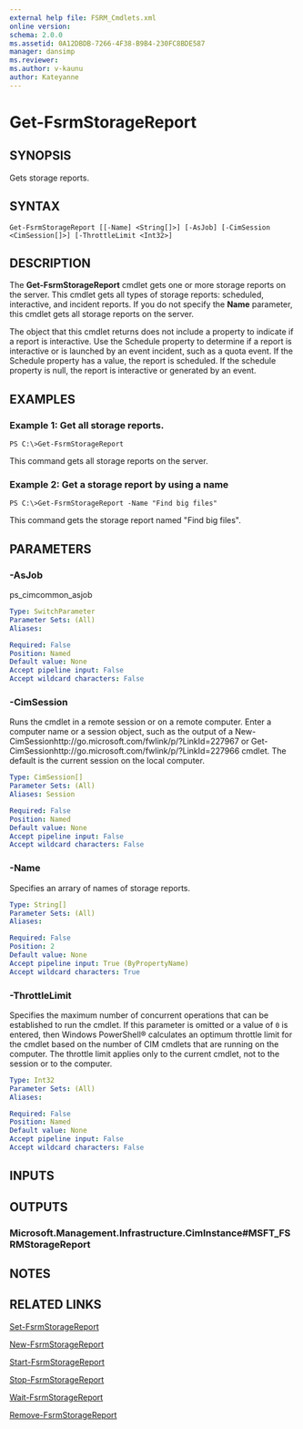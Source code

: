 ```yaml
---
external help file: FSRM_Cmdlets.xml
online version: 
schema: 2.0.0
ms.assetid: 0A12DBDB-7266-4F38-B9B4-230FC8BDE587
manager: dansimp
ms.reviewer:
ms.author: v-kaunu
author: Kateyanne
---
```


# Get-FsrmStorageReport

## SYNOPSIS
Gets storage reports.

## SYNTAX

```
Get-FsrmStorageReport [[-Name] <String[]>] [-AsJob] [-CimSession <CimSession[]>] [-ThrottleLimit <Int32>]
```

## DESCRIPTION
The **Get-FsrmStorageReport** cmdlet gets one or more storage reports on the server.
This cmdlet gets all types of storage reports: scheduled, interactive, and incident reports.
If you do not specify the **Name** parameter, this cmdlet gets all storage reports on the server.

The object that this cmdlet returns does not include a property to indicate if a report is interactive.
Use the Schedule property to determine if a report is interactive or is launched by an event incident, such as a quota event.
If the Schedule property has a value, the report is scheduled.
If the schedule property is null, the report is interactive or generated by an event.

## EXAMPLES

### Example 1: Get all storage reports.
```
PS C:\>Get-FsrmStorageReport
```

This command gets all storage reports on the server.

### Example 2: Get a storage report by using a name
```
PS C:\>Get-FsrmStorageReport -Name "Find big files"
```

This command gets the storage report named "Find big files".

## PARAMETERS

### -AsJob
ps_cimcommon_asjob

```yaml
Type: SwitchParameter
Parameter Sets: (All)
Aliases: 

Required: False
Position: Named
Default value: None
Accept pipeline input: False
Accept wildcard characters: False
```

### -CimSession
Runs the cmdlet in a remote session or on a remote computer.
Enter a computer name or a session object, such as the output of a New-CimSessionhttp://go.microsoft.com/fwlink/p/?LinkId=227967 or Get-CimSessionhttp://go.microsoft.com/fwlink/p/?LinkId=227966 cmdlet.
The default is the current session on the local computer.

```yaml
Type: CimSession[]
Parameter Sets: (All)
Aliases: Session

Required: False
Position: Named
Default value: None
Accept pipeline input: False
Accept wildcard characters: False
```

### -Name
Specifies an arrary of names of storage reports.

```yaml
Type: String[]
Parameter Sets: (All)
Aliases: 

Required: False
Position: 2
Default value: None
Accept pipeline input: True (ByPropertyName)
Accept wildcard characters: True
```

### -ThrottleLimit
Specifies the maximum number of concurrent operations that can be established to run the cmdlet.
If this parameter is omitted or a value of `0` is entered, then Windows PowerShell® calculates an optimum throttle limit for the cmdlet based on the number of CIM cmdlets that are running on the computer.
The throttle limit applies only to the current cmdlet, not to the session or to the computer.

```yaml
Type: Int32
Parameter Sets: (All)
Aliases: 

Required: False
Position: Named
Default value: None
Accept pipeline input: False
Accept wildcard characters: False
```

## INPUTS

## OUTPUTS

### Microsoft.Management.Infrastructure.CimInstance#MSFT_FSRMStorageReport

## NOTES

## RELATED LINKS

[Set-FsrmStorageReport](./Set-FsrmStorageReport.md)

[New-FsrmStorageReport](./New-FsrmStorageReport.md)

[Start-FsrmStorageReport](./Start-FsrmStorageReport.md)

[Stop-FsrmStorageReport](./Stop-FsrmStorageReport.md)

[Wait-FsrmStorageReport](./Wait-FsrmStorageReport.md)

[Remove-FsrmStorageReport](./Remove-FsrmStorageReport.md)

